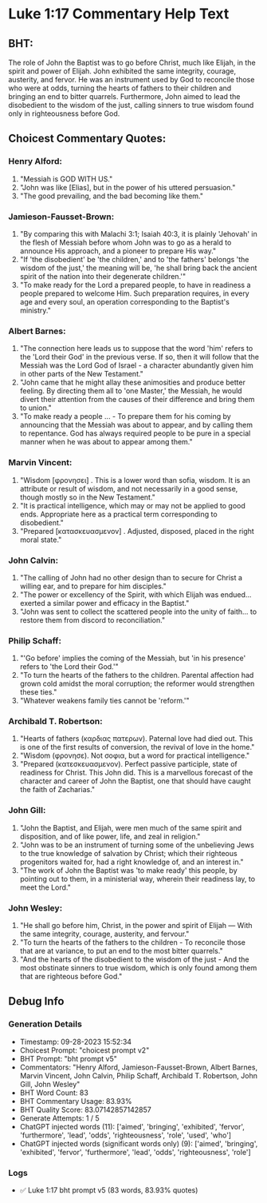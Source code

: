 # Luke 1:17 Commentary Help Text

## BHT:
The role of John the Baptist was to go before Christ, much like Elijah, in the spirit and power of Elijah. John exhibited the same integrity, courage, austerity, and fervor. He was an instrument used by God to reconcile those who were at odds, turning the hearts of fathers to their children and bringing an end to bitter quarrels. Furthermore, John aimed to lead the disobedient to the wisdom of the just, calling sinners to true wisdom found only in righteousness before God.

## Choicest Commentary Quotes:
### Henry Alford:
1. "Messiah is GOD WITH US."
2. "John was like [Elias], but in the power of his uttered persuasion."
3. "The good prevailing, and the bad becoming like them."

### Jamieson-Fausset-Brown:
1. "By comparing this with Malachi 3:1; Isaiah 40:3, it is plainly 'Jehovah' in the flesh of Messiah before whom John was to go as a herald to announce His approach, and a pioneer to prepare His way." 
2. "If 'the disobedient' be 'the children,' and to 'the fathers' belongs 'the wisdom of the just,' the meaning will be, 'he shall bring back the ancient spirit of the nation into their degenerate children.'"
3. "To make ready for the Lord a prepared people, to have in readiness a people prepared to welcome Him. Such preparation requires, in every age and every soul, an operation corresponding to the Baptist's ministry."

### Albert Barnes:
1. "The connection here leads us to suppose that the word 'him' refers to the 'Lord their God' in the previous verse. If so, then it will follow that the Messiah was the Lord God of Israel - a character abundantly given him in other parts of the New Testament."
2. "John came that he might allay these animosities and produce better feeling. By directing them all to 'one Master,' the Messiah, he would divert their attention from the causes of their difference and bring them to union."
3. "To make ready a people ... - To prepare them for his coming by announcing that the Messiah was about to appear, and by calling them to repentance. God has always required people to be pure in a special manner when he was about to appear among them."

### Marvin Vincent:
1. "Wisdom [φρονησει] . This is a lower word than sofia, wisdom. It is an attribute or result of wisdom, and not necessarily in a good sense, though mostly so in the New Testament."
2. "It is practical intelligence, which may or may not be applied to good ends. Appropriate here as a practical term corresponding to disobedient."
3. "Prepared [κατασκευασμενον] . Adjusted, disposed, placed in the right moral state."

### John Calvin:
1. "The calling of John had no other design than to secure for Christ a willing ear, and to prepare for him disciples."
2. "The power or excellency of the Spirit, with which Elijah was endued... exerted a similar power and efficacy in the Baptist."
3. "John was sent to collect the scattered people into the unity of faith... to restore them from discord to reconciliation."

### Philip Schaff:
1. "'Go before' implies the coming of the Messiah, but 'in his presence' refers to 'the Lord their God.'" 
2. "To turn the hearts of the fathers to the children. Parental affection had grown cold amidst the moral corruption; the reformer would strengthen these ties."
3. "Whatever weakens family ties cannot be 'reform.'"

### Archibald T. Robertson:
1. "Hearts of fathers (καρδιας πατερων). Paternal love had died out. This is one of the first results of conversion, the revival of love in the home."
2. "Wisdom (φρονησε). Not σοφια, but a word for practical intelligence."
3. "Prepared (κατεσκευασμενον). Perfect passive participle, state of readiness for Christ. This John did. This is a marvellous forecast of the character and career of John the Baptist, one that should have caught the faith of Zacharias."

### John Gill:
1. "John the Baptist, and Elijah, were men much of the same spirit and disposition, and of like power, life, and zeal in religion."
2. "John was to be an instrument of turning some of the unbelieving Jews to the true knowledge of salvation by Christ; which their righteous progenitors waited for, had a right knowledge of, and an interest in."
3. "The work of John the Baptist was 'to make ready' this people, by pointing out to them, in a ministerial way, wherein their readiness lay, to meet the Lord."

### John Wesley:
1. "He shall go before him, Christ, in the power and spirit of Elijah — With the same integrity, courage, austerity, and fervour."
2. "To turn the hearts of the fathers to the children - To reconcile those that are at variance, to put an end to the most bitter quarrels."
3. "And the hearts of the disobedient to the wisdom of the just - And the most obstinate sinners to true wisdom, which is only found among them that are righteous before God."


## Debug Info
### Generation Details
- Timestamp: 09-28-2023 15:52:34
- Choicest Prompt: "choicest prompt v2"
- BHT Prompt: "bht prompt v5"
- Commentators: "Henry Alford, Jamieson-Fausset-Brown, Albert Barnes, Marvin Vincent, John Calvin, Philip Schaff, Archibald T. Robertson, John Gill, John Wesley"
- BHT Word Count: 83
- BHT Commentary Usage: 83.93%
- BHT Quality Score: 83.07142857142857
- Generate Attempts: 1 / 5
- ChatGPT injected words (11):
	['aimed', 'bringing', 'exhibited', 'fervor', 'furthermore', 'lead', 'odds', 'righteousness', 'role', 'used', 'who']
- ChatGPT injected words (significant words only) (9):
	['aimed', 'bringing', 'exhibited', 'fervor', 'furthermore', 'lead', 'odds', 'righteousness', 'role']

### Logs
- ✅ Luke 1:17 bht prompt v5 (83 words, 83.93% quotes)